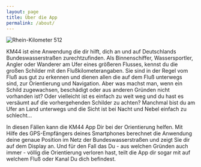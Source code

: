 ```yaml
---
layout: page
title: Über die App
permalink: /about/
---
```


![Rhein-Kilometer 512]( /assets/rhine-512.png )
 
 KM44 ist eine Anwendung die dir hilft, dich an und auf Deutschlands Bundeswasserstraßen zurechtzufinden. Als Binnenschiffer, Wassersportler, Angler oder Wanderer am Ufer eines größeren Flusses, kennst du die großen Schilder mit den Flußkilometerangaben. Sie sind in der Regel vom Fluß aus gut zu erkennen und dienen allen die auf dem Fluß unterwegs sind, zur Orientierung und Navigation. Aber was machst man, wenn ein Schild zugewachsen, beschädigt oder aus anderen Gründen nicht vorhanden ist? Oder vielleicht ist es einfach zu weit weg und du hast es versäumt auf die vorhergehenden Schilder zu achten? Manchmal bist du am Ufer an Land unterwegs und die Sicht ist bei Nacht und Nebel einfach zu schlecht...

 In diesen Fällen kann die KM44 App Dir bei der Orientierung helfen. Mit Hilfe des GPS-Empfängers deines Smartphones berechnet die Anwendung deine genaue Position im Netz der Bundeswasserstraßen und zeigt Sie dir auf dem Display an. Und für den Fall das Du - aus welchen Gründen auch immer - völlig die Orientierung verloren hast, teilt die App dir sogar mit auf welchem Fluß oder Kanal Du dich befindest.


